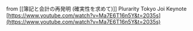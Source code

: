 
from [[簿記と会計の再発明 (確実性を求めて)]]
Plurarity Tokyo Joi Keynote
[https://www.youtube.com/watch?v=Ma7E6T16n5Y&t=2035s](https://www.youtube.com/watch?v=Ma7E6T16n5Y&t=2035s)

